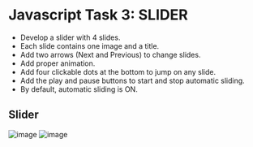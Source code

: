# Javascript Task 3: SLIDER
- Develop a slider with 4 slides.
- Each slide contains one image and a title.
- Add two arrows (Next and Previous) to change slides.
- Add proper animation.
- Add four clickable dots at the bottom to jump on any slide.
- Add the play and pause buttons to start and stop automatic sliding.
- By default, automatic sliding is ON.

## Slider

![image](https://user-images.githubusercontent.com/127378016/224020095-c812413f-2306-40ed-9ac3-fbead0063a8b.png)
![image](https://user-images.githubusercontent.com/127378016/224020181-2b936301-69b1-48bc-a96b-0fca2df1fa3e.png)
